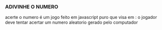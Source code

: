 ### ADIVINHE O NUMERO

acerte o numero é um jogo feito em javascript puro que visa em : o jogador deve tentar acertar um numero aleatorio gerado pelo computador
